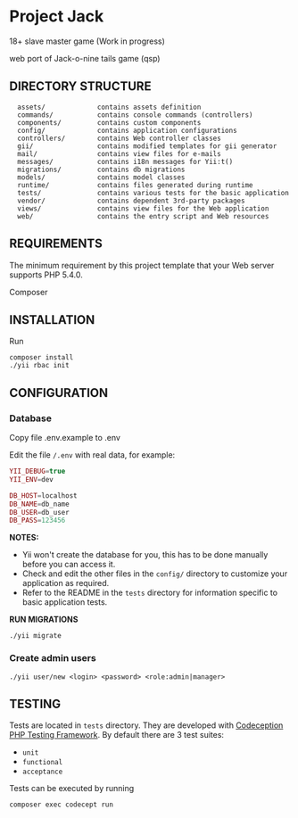 Project Jack
============================
18+ slave master game (Work in progress)

web port of Jack-o-nine tails game (qsp)


DIRECTORY STRUCTURE
-------------------

      assets/             contains assets definition
      commands/           contains console commands (controllers)
      components/         contains custom components
      config/             contains application configurations
      controllers/        contains Web controller classes
      gii/                contains modified templates for gii generator
      mail/               contains view files for e-mails
      messages/           contains i18n messages for Yii:t()
      migrations/         contains db migrations
      models/             contains model classes
      runtime/            contains files generated during runtime
      tests/              contains various tests for the basic application
      vendor/             contains dependent 3rd-party packages
      views/              contains view files for the Web application
      web/                contains the entry script and Web resources



REQUIREMENTS
------------

The minimum requirement by this project template that your Web server supports PHP 5.4.0.

Composer

INSTALLATION
------------

Run
```
composer install
./yii rbac init
```

CONFIGURATION
-------------

### Database

Copy file .env.example to .env

Edit the file `/.env` with real data, for example:

```php
YII_DEBUG=true
YII_ENV=dev

DB_HOST=localhost
DB_NAME=db_name
DB_USER=db_user
DB_PASS=123456
```

**NOTES:**
- Yii won't create the database for you, this has to be done manually before you can access it.
- Check and edit the other files in the `config/` directory to customize your application as required.
- Refer to the README in the `tests` directory for information specific to basic application tests.

**RUN MIGRATIONS**
```
./yii migrate
```

### Create admin users
```
./yii user/new <login> <password> <role:admin|manager>
```

TESTING
-------

Tests are located in `tests` directory. They are developed with [Codeception PHP Testing Framework](http://codeception.com/).
By default there are 3 test suites:

- `unit`
- `functional`
- `acceptance`

Tests can be executed by running

```
composer exec codecept run
``` 
